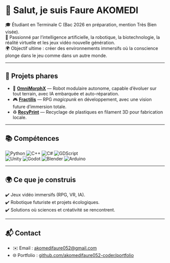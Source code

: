# 👋 Salut, je suis **Faure AKOMEDI**

🎓 Étudiant en Terminale C (Bac 2026 en préparation, mention Très Bien visée).  
🚀 Passionné par l’intelligence artificielle, la robotique, la biotechnologie, la réalité virtuelle et les jeux vidéo nouvelle génération.  
🌍 Objectif ultime : créer des environnements immersifs où la conscience plonge dans le jeu comme dans un autre monde.  

---

## 🔬 Projets phares
- 🤖 [**OmniMorphX**](https://github.com/akomedifaure052-coder/OmniMorphX) — Robot modulaire autonome, capable d’évoluer sur tout terrain, avec IA embarquée et auto-réparation.  
- 🎮 [**Fractilis**](https://github.com/akomedifaure052-coder/Fractilis) — RPG *magicpunk* en développement, avec une vision future d’immersion totale.  
- ♻️ [**RecyPrint**](https://github.com/akomedifaure052-coder/RecyPrint) — Recyclage de plastiques en filament 3D pour fabrication locale.  

---

## 📚 Compétences
![Python](https://img.shields.io/badge/Python-Intermediate-blue?style=flat-square&logo=python)
![C++](https://img.shields.io/badge/C++-Basics-lightblue?style=flat-square&logo=cplusplus)
![C#](https://img.shields.io/badge/C%23-Unity--dev-green?style=flat-square&logo=csharp)
![GDScript](https://img.shields.io/badge/GDScript-Godot-blue?style=flat-square&logo=godot-engine)  
![Unity](https://img.shields.io/badge/Unity-GameDev-black?style=flat-square&logo=unity)
![Godot](https://img.shields.io/badge/Godot-GameDev-blue?style=flat-square&logo=godot-engine)
![Blender](https://img.shields.io/badge/Blender-3D-orange?style=flat-square&logo=blender)
![Arduino](https://img.shields.io/badge/Arduino-Embedded-lightblue?style=flat-square&logo=arduino)

---

## 🌍 Ce que je construis
✔️ Jeux vidéo immersifs (RPG, VR, IA).  
✔️ Robotique futuriste et projets écologiques.  
✔️ Solutions où sciences et créativité se rencontrent.  

---

## 📬 Contact
- ✉️ Email : akomedifaure052@gmail.com 
- 🌐 Portfolio : [github.com/akomedifaure052-coder/portfolio](https://github.com/akomedifaure052-coder/portfolio)  
